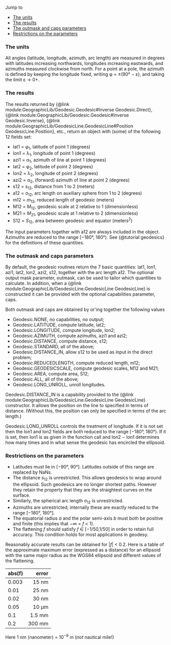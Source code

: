 Jump to
* [The units](#units)
* [The results](#results)
* [The outmask and caps parameters](#outmask)
* [Restrictions on the parameters](#restrict)

### <a name="units"></a>The units

All angles (latitude, longitude, azimuth, arc length) are measured in
degrees with latitudes increasing northwards, longitudes increasing
eastwards, and azimuths measured clockwise from north.  For a point at a
pole, the azimuth is defined by keeping the longitude fixed, writing
&phi; = &plusmn;(90&deg; &minus; &epsilon;), and taking the limit
&epsilon; &rarr; 0+.

### <a name="results"></a>The results

The results returned by
{@link module:GeographicLib/Geodesic.Geodesic#Inverse Geodesic.Direct},
{@link module:GeographicLib/Geodesic.Geodesic#Inverse Geodesic.Inverse},
{@link module:GeographicLib/GeodesicLine.GeodesicLine#Position
GeodesicLine.Position}, etc., return an object with
(some) of the following 12 fields set:
* lat1 = &phi;<sub>1</sub>, latitude of point 1 (degrees)
* lon1 = &lambda;<sub>1</sub>, longitude of point 1 (degrees)
* azi1 = &alpha;<sub>1</sub>, azimuth of line at point 1 (degrees)
* lat2 = &phi;<sub>2</sub>, latitude of point 2 (degrees)
* lon2 = &lambda;<sub>2</sub>, longitude of point 2 (degrees)
* azi2 = &alpha;<sub>2</sub>, (forward) azimuth of line at point 2 (degrees)
* s12 = *s*<sub>12</sub>, distance from 1 to 2 (meters)
* a12 = &sigma;<sub>12</sub>, arc length on auxiliary sphere from 1 to 2
  (degrees)
* m12 = *m*<sub>12</sub>, reduced length of geodesic (meters)
* M12 = *M*<sub>12</sub>, geodesic scale at 2 relative to 1 (dimensionless)
* M21 = *M*<sub>21</sub>, geodesic scale at 1 relative to 2 (dimensionless)
* S12 = *S*<sub>12</sub>, area between geodesic and equator
  (meters<sup>2</sup>)

The input parameters together with a12 are always included in the
object.  Azimuths are reduced to the range [&minus;180&deg;, 180&deg;).
See {@tutorial geodesics} for the definitions of these quantities.

### <a name="outmask"></a>The outmask and caps parameters

By default, the geodesic routines return the 7 basic quantities: lat1,
lon1, azi1, lat2, lon2, azi2, s12, together with the arc length a12.
The optional output mask parameter, outmask, can be used to tailor which
quantities to calculate.  In addition, when a
{@link module:GeographicLib/GeodesicLine.GeodesicLine GeodesicLine} is
constructed it can be provided with the optional capabilities parameter,
caps.

Both outmask and caps are obtained by or'ing together the following
values
* Geodesic.NONE, no capabilities, no output;
* Geodesic.LATITUDE, compute latitude, lat2;
* Geodesic.LONGITUDE, compute longitude, lon2;
* Geodesic.AZIMUTH, compute azimuths, azi1 and azi2;
* Geodesic.DISTANCE, compute distance, s12;
* Geodesic.STANDARD, all of the above;
* Geodesic.DISTANCE_IN, allow s12 to be used as input in the direct problem;
* Geodesic.REDUCEDLENGTH, compute reduced length, m12;
* Geodesic.GEODESICSCALE, compute geodesic scales, M12 and M21;
* Geodesic.AREA, compute area, S12;
* Geodesic.ALL, all of the above;
* Geodesic.LONG_UNROLL, unroll longitudes.

Geodesic.DISTANCE_IN is a capability provided to the
{@link module:GeographicLib/GeodesicLine.GeodesicLine GeodesicLine}
constructor.  It allows the position on the line to specified in terms
of distance.  (Without this, the position can only be specified in terms
of the arc length.)

Geodesic.LONG_UNROLL controls the treatment of longitude.  If it is not
set then the lon1 and lon2 fields are both reduced to the range
[&minus;180&deg;, 180&deg;).  If it is set, then lon1 is as given in the
function call and lon2 &minus; lon1 determines how many times and in
what sense the geodesic has encircled the ellipsoid.

### <a name="restrict"></a>Restrictions on the parameters

* Latitudes must lie in [&minus;90&deg;, 90&deg;].  Latitudes outside of
  this range are replaced by NaNs.
* The distance *s*<sub>12</sub> is unrestricted.  This allows
  geodesics to wrap around the ellipsoid.  Such geodesics are no
  longer shortest paths.  However they retain the property that they
  are the straightest curves on the surface.
* Similarly, the spherical arc length &sigma;<sub>12</sub> is
  unrestricted.
* Azimuths are unrestricted; internally these are exactly reduced to
  the range [&minus;180&deg;, 180&deg;].
* The equatorial radius *a* and the polar semi-axis *b* must both be 
  positive and finite (this implies that &minus;&infin; &lt; *f* &lt; 1).
* The flattening *f* should satisfy *f* &isin; [&minus;1/50,1/50] in
  order to retain full accuracy.  This condition holds for most
  applications in geodesy.

Reasonably accurate results can be obtained for |*f*| &lt; 0.2.  Here is
a table of the approximate maximum error (expressed as a distance) for
an ellipsoid with the same major radius as the WGS84 ellipsoid and
different values of the flattening.

  | abs(f) | error
  |:-------|------:
  | 0.003  |  15 nm
  | 0.01   |  25 nm
  | 0.02   |  30 nm
  | 0.05   |  10 &mu;m
  | 0.1    | 1.5 mm
  | 0.2    | 300 mm

Here 1 nm (nanometer) = 10<sup>&minus;9</sup> m (*not* nautical mile!)
